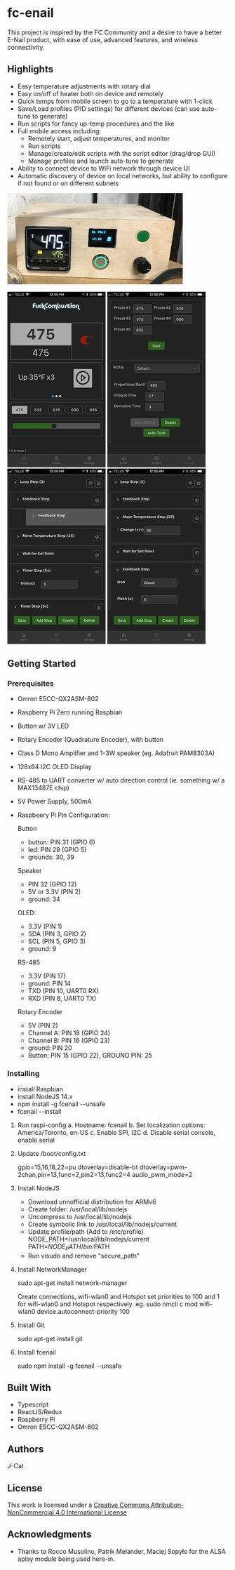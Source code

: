 # fc-enail

This project is inspired by the FC Community and a desire to have a better E-Nail product, with ease of use, advanced features, and wireless connectivity.

## Highlights

* Easy temperature adjustments with rotary dial
* Easy on/off of heater both on device and remotely
* Quick temps from mobile screen to go to a temperature with 1-click
* Save/Load profiles (PID settings) for different devices (can use auto-tune to generate)
* Run scripts for fancy up-temp procedures and the like
* Full mobile access including:
  * Remotely start, adjust temperatures, and monitor
  * Run scripts
  * Manage/create/edit scripts with the script editor (drag/drop GUI)
  * Manage profiles and launch auto-tune to generate
* Ability to connect device to WiFi network through device UI
* Automatic discovery of device on local networks, but ability to configure if not found or on different subnets

![Device](https://raw.githubusercontent.com/J-Cat/fc-enail/master/pictures/device1.jpg)

![Mobile App - Home Screen](https://raw.githubusercontent.com/J-Cat/fc-enail/master/pictures/mobile1.png) ![Mobile App - Settings](https://raw.githubusercontent.com/J-Cat/fc-enail/master/pictures/mobile2.png) ![Mobile App - Script Editor](https://raw.githubusercontent.com/J-Cat/fc-enail/master/pictures/mobile3.png) ![Mobile App - Script Editor 2](https://raw.githubusercontent.com/J-Cat/fc-enail/master/pictures/mobile4.png)

## Getting Started

### Prerequisites

* Omron E5CC-QX2ASM-802
* Raspberry Pi Zero running Raspbian
* Button w/ 3V LED
* Rotary Encoder (Quadrature Encoder), with button
* Class D Mono Amplifier and 1-3W speaker (eg. Adafruit PAM8303A)
* 128x64 I2C OLED Display
* RS-485 to UART converter w/ auto direction control (ie. something w/ a MAX13487E chip)
* 5V Power Supply, 500mA
* Raspbeery Pi Pin Configuration:

  Button
  - button: PIN 31 (GPIO 6)
  - led: PIN 29 (GPIO 5)
  - grounds: 30, 39

  Speaker
  - PIN 32 (GPIO 12)
  - 5V or 3.3V (PIN 2)
  - ground: 34

  OLED:
  - 3.3V (PIN 1)
  - SDA (PIN 3, GPIO 2)
  - SCL (PIN 5, GPIO 3)
  - ground: 9

  RS-485
  - 3.3V (PIN 17)
  - ground: PIN 14
  - TXD (PIN 10, UART0 RX)
  - RXD (PIN 8, UART0 TX)

  Rotary Encoder
  - 5V (PIN 2)
  - Channel A: PIN 18 (GPIO 24)
  - Channel B: PIN 16 (GPIO 23)
  - ground: PIN 20
  - Button: PIN 15 (GPIO 22), GROUND PIN: 25


### Installing

* install Raspbian
* install NodeJS 14.x
* npm install -g fcenail --unsafe
* fcenail --install

1. Run raspi-config
    a. Hostname: fcenail
    b. Set localization options: America/Toronto, en-US
    c. Enable SPI, I2C
    d. Disable serial console, enable serial

2. Update /boot/config.txt

    gpio=15,16,18,22=pu
    dtoverlay=disable-bt
    dtoverlay=pwm-2chan,pin=13,func=2,pin2=13,func2=4
    audio_pwm_mode=2

3. Install NodeJS

   * Download unnofficial distribution for ARMv6
   * Create folder: /usr/local/lib/nodejs
   * Uncompress to /usr/local/lib/nodejs
   * Create symbolic link to /usr/local/lib/nodejs/current
   * Update profile/path (Add to /etc/profile)
     NODE_PATH=/usr/local/lib/nodejs/current
     PATH=$NODE_PATH/bin:$PATH
   * Run visudo and remove "secure_path"

4. Install NetworkManager

   sudo apt-get install network-manager

   Create connections, wifi-wlan0 and Hotspot
   set priorities to 100 and 1 for wifi-wlan0 and Hotspot respectively.
   eg. sudo nmcli c mod wifi-wlan0 device.autoconnect-priority 100

4. Install Git

   sudo apt-get install git

5. Install fcenail

   sudo npm install -g fcenail --unsafe


## Built With

* Typescript
* ReactJS/Redux
* Raspberry Pi
* Omron E5CC-QX2ASM-802

## Authors

J-Cat

## License

This work is licensed under a [Creative Commons Attribution-NonCommercial 4.0 International License](http://creativecommons.org/licenses/by-nc/4.0/)
 
## Acknowledgments

* Thanks to Rocco Musolino, Patrik Melander, Maciej Sopyło for the ALSA aplay module being used here-in.
